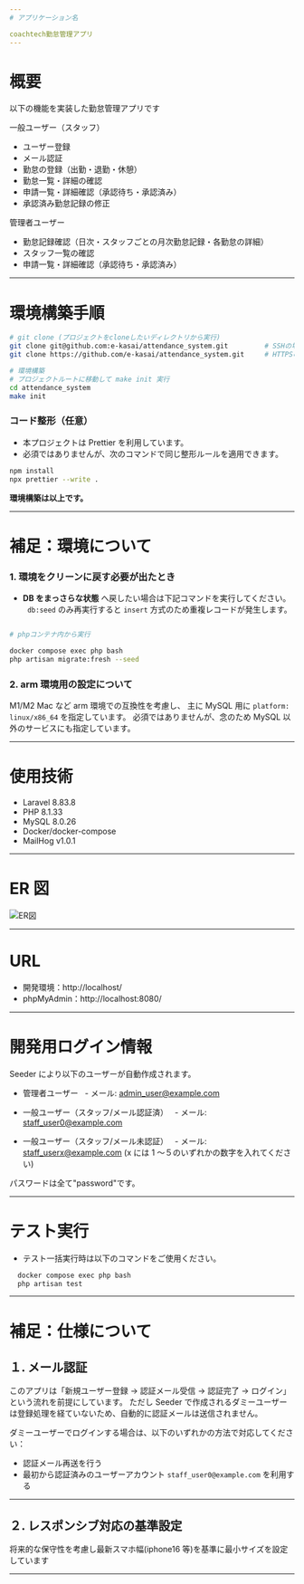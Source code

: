 ```yaml
---
# アプリケーション名

coachtech勤怠管理アプリ
---
```


# 概要

以下の機能を実装した勤怠管理アプリです

一般ユーザー（スタッフ）

- ユーザー登録
- メール認証
- 勤怠の登録（出勤・退勤・休憩）
- 勤怠一覧・詳細の確認
- 申請一覧・詳細確認（承認待ち・承認済み）
- 承認済み勤怠記録の修正

管理者ユーザー

- 勤怠記録確認（日次・スタッフごとの月次勤怠記録・各勤怠の詳細）
- スタッフ一覧の確認
- 申請一覧・詳細確認（承認待ち・承認済み）

---

# 環境構築手順

```bash
# git clone (プロジェクトをcloneしたいディレクトリから実行)
git clone git@github.com:e-kasai/attendance_system.git         # SSHの場合はこちら
git clone https://github.com/e-kasai/attendance_system.git     # HTTPSの場合はこちら

# 環境構築
# プロジェクトルートに移動して make init 実行
cd attendance_system
make init

```

### コード整形（任意）

- 本プロジェクトは Prettier を利用しています。
- 必須ではありませんが、次のコマンドで同じ整形ルールを適用できます。

```bash
npm install
npx prettier --write .
```

**環境構築は以上です。**

---

# 補足：環境について

### 1. 環境をクリーンに戻す必要が出たとき

- **DB をまっさらな状態** へ戻したい場合は下記コマンドを実行してください。
    `db:seed` のみ再実行すると `insert` 方式のため重複レコードが発生します。

```bash

# phpコンテナ内から実行

docker compose exec php bash
php artisan migrate:fresh --seed

```

### 2. arm 環境用の設定について

M1/M2 Mac など arm 環境での互換性を考慮し、 主に MySQL 用に `platform: linux/x86_64` を指定しています。
必須ではありませんが、念のため MySQL 以外のサービスにも指定しています。

---

# 使用技術

- Laravel 8.83.8
- PHP 8.1.33
- MySQL 8.0.26
- Docker/docker-compose
- MailHog v1.0.1

---

# ER 図

![ER図](./docs/er.png)

---

# URL

- 開発環境：http://localhost/
- phpMyAdmin：http://localhost:8080/

---

# 開発用ログイン情報

Seeder により以下のユーザーが自動作成されます。

- 管理者ユーザー
    - メール: admin_user@example.com

- 一般ユーザー（スタッフ/メール認証済）
    - メール: staff_user0@example.com

- 一般ユーザー（スタッフ/メール未認証）
    - メール: staff_userx@example.com (x には 1 ～５のいずれかの数字を入れてください)

パスワードは全て"password"です。

---

# テスト実行

- テスト一括実行時は以下のコマンドをご使用ください。

```bash
  docker compose exec php bash
  php artisan test
```

---

# 補足：仕様について

## １. メール認証

このアプリは「新規ユーザー登録 → 認証メール受信 → 認証完了 → ログイン」という流れを前提にしています。
ただし Seeder で作成されるダミーユーザーは登録処理を経ていないため、自動的に認証メールは送信されません。

ダミーユーザーでログインする場合は、以下のいずれかの方法で対応してください：

- 認証メール再送を行う
- 最初から認証済みのユーザーアカウント `staff_user0@example.com` を利用する

---

## ２. レスポンシブ対応の基準設定

将来的な保守性を考慮し最新スマホ幅(iphone16 等)を基準に最小サイズを設定しています

---
